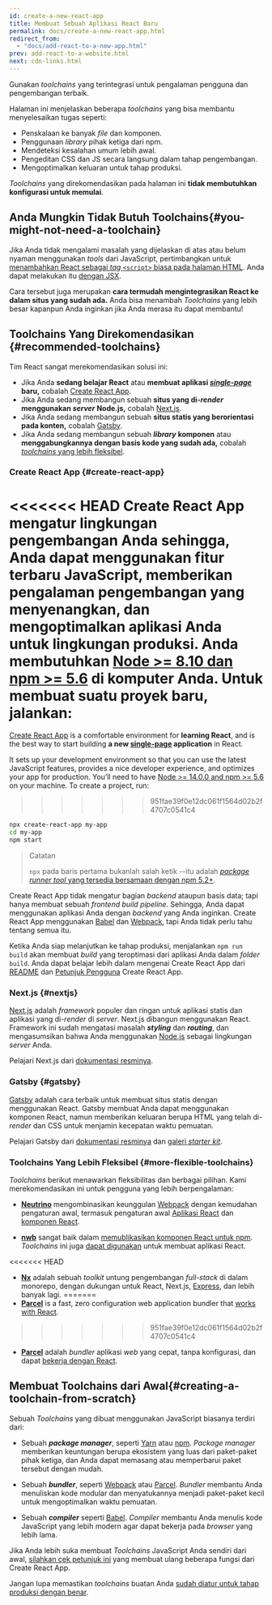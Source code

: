 ```yaml
---
id: create-a-new-react-app
title: Membuat Sebuah Aplikasi React Baru
permalink: docs/create-a-new-react-app.html
redirect_from:
  - "docs/add-react-to-a-new-app.html"
prev: add-react-to-a-website.html
next: cdn-links.html
---
```


Gunakan *toolchains* yang terintegrasi untuk pengalaman pengguna dan pengembangan terbaik.

Halaman ini menjelaskan beberapa *toolchains* yang bisa membantu menyelesaikan tugas seperti:

* Penskalaan ke banyak *file* dan komponen.
* Penggunaan *library* pihak ketiga dari npm.
* Mendeteksi kesalahan umum lebih awal.
* Pengeditan CSS dan JS secara langsung dalam tahap pengembangan.
* Mengoptimalkan keluaran untuk tahap produksi.

*Toolchains* yang direkomendasikan pada halaman ini **tidak membutuhkan konfigurasi untuk memulai**.

## Anda Mungkin Tidak Butuh Toolchains{#you-might-not-need-a-toolchain}

Jika Anda tidak mengalami masalah yang dijelaskan di atas atau belum nyaman menggunakan *tools* dari JavaScript, pertimbangkan untuk [menambahkan React sebagai *tag* `<script>` biasa pada halaman HTML](/docs/add-react-to-a-website.html). Anda dapat melakukan itu [dengan JSX](/docs/add-react-to-a-website.html#optional-try-react-with-jsx).

Cara tersebut juga merupakan **cara termudah mengintegrasikan React ke dalam situs yang sudah ada.** Anda bisa menambah *Toolchains* yang lebih besar kapanpun Anda inginkan jika Anda merasa itu dapat membantu!

## Toolchains Yang Direkomendasikan {#recommended-toolchains}

Tim React sangat merekomendasikan solusi ini:

- Jika Anda **sedang belajar React** atau **membuat aplikasi [*single-page*](/docs/glossary.html#single-page-application) baru,** cobalah [Create React App](#create-react-app).
- Jika Anda sedang membangun sebuah **situs yang di-*render* menggunakan *server* Node.js,** cobalah [Next.js](#nextjs).
- Jika Anda sedang membangun sebuah **situs statis yang berorientasi pada konten,** cobalah [Gatsby](#gatsby).
- Jika Anda sedang membangun sebuah ***library* komponen** atau **menggabungkannya dengan basis kode yang sudah ada,** cobalah [*toolchains* yang lebih fleksibel](#more-flexible-toolchains).

### Create React App {#create-react-app}

<<<<<<< HEAD
Create React App mengatur lingkungan pengembangan Anda sehingga, Anda dapat menggunakan fitur terbaru JavaScript, memberikan pengalaman pengembangan yang menyenangkan, dan mengoptimalkan aplikasi Anda untuk lingkungan produksi. Anda membutuhkan [Node >= 8.10 dan npm >= 5.6](https://nodejs.org/en/) di komputer Anda. Untuk membuat suatu proyek baru, jalankan:
=======
[Create React App](https://github.com/facebookincubator/create-react-app) is a comfortable environment for **learning React**, and is the best way to start building **a new [single-page](/docs/glossary.html#single-page-application) application** in React.

It sets up your development environment so that you can use the latest JavaScript features, provides a nice developer experience, and optimizes your app for production. You’ll need to have [Node >= 14.0.0 and npm >= 5.6](https://nodejs.org/en/) on your machine. To create a project, run:
>>>>>>> 951fae39f0e12dc061f1564d02b2f4707c0541c4

```bash
npx create-react-app my-app
cd my-app
npm start
```

>Catatan
>
>`npx` pada baris pertama bukanlah salah ketik --itu adalah [*package runner tool* yang tersedia bersamaan dengan npm 5.2+](https://medium.com/@maybekatz/introducing-npx-an-npm-package-runner-55f7d4bd282b).

Create React App tidak mengatur bagian *backend* ataupun basis data; tapi hanya membuat sebuah *frontend build pipeline*. Sehingga, Anda dapat menggunakan aplikasi Anda dengan *backend* yang Anda inginkan. Create React App menggunakan [Babel](http://babeljs.io/) dan [Webpack](https://webpack.js.org/), tapi Anda tidak perlu tahu tentang semua itu.

Ketika Anda siap melanjutkan ke tahap produksi, menjalankan `npm run build` akan membuat *build* yang teroptimasi dari aplikasi Anda dalam *folder* `build`. Anda dapat belajar lebih dalam mengenai Create React App dari [README](https://github.com/facebookincubator/create-react-app#create-react-app--) dan [Petunjuk Pengguna](https://facebook.github.io/create-react-app/) Create React App.

### Next.js {#nextjs}

[Next.js](https://nextjs.org/) adalah *framework* populer dan ringan untuk aplikasi statis dan aplikasi yang di-*render* di *server*. Next.js dibangun menggunakan React. Framework ini sudah mengatasi masalah ***styling*** dan ***routing***, dan mengasumsikan bahwa Anda menggunakan [Node.js](https://nodejs.org/) sebagai lingkungan *server* Anda.

Pelajari Next.js dari [dokumentasi resminya](https://nextjs.org/learn/).

### Gatsby {#gatsby}

[Gatsby](https://www.gatsbyjs.org/) adalah cara terbaik untuk membuat situs statis dengan menggunakan React. Gatsby membuat Anda dapat menggunakan komponen React, namun memberikan keluaran berupa HTML yang telah di-*render* dan CSS untuk menjamin kecepatan waktu pemuatan.

Pelajari Gatsby dari [dokumentasi resminya](https://www.gatsbyjs.org/docs/) dan [galeri *starter kit*](https://www.gatsbyjs.org/docs/gatsby-starters/).

### Toolchains Yang Lebih Fleksibel {#more-flexible-toolchains}

*Toolchains* berikut menawarkan fleksibilitas dan berbagai pilihan. Kami merekomendasikan ini untuk pengguna yang lebih berpengalaman:

- **[Neutrino](https://neutrinojs.org/)** mengombinasikan keunggulan [Webpack](https://webpack.js.org/) dengan kemudahan pengaturan awal, termasuk pengaturan awal [Aplikasi React](https://neutrinojs.org/packages/react/) dan [komponen React](https://neutrinojs.org/packages/react-components/).

- **[nwb](https://github.com/insin/nwb)** sangat baik dalam [memublikasikan komponen React untuk npm](https://github.com/insin/nwb/blob/master/docs/guides/ReactComponents.md#developing-react-components-and-libraries-with-nwb). *Toolchains* ini juga [dapat digunakan](https://github.com/insin/nwb/blob/master/docs/guides/ReactApps.md#developing-react-apps-with-nwb) untuk membuat aplikasi React.

<<<<<<< HEAD
- **[Nx](https://nx.dev/react)** adalah sebuah *toolkit* untung pengembangan *full-stack* di dalam monorepo, dengan dukungan untuk React, Next.js, [Express](https://expressjs.com/), dan lebih banyak lagi.
=======
- **[Parcel](https://parceljs.org/)** is a fast, zero configuration web application bundler that [works with React](https://parceljs.org/recipes/react/).
>>>>>>> 951fae39f0e12dc061f1564d02b2f4707c0541c4

- **[Parcel](https://parceljs.org/)** adalah *bundler* aplikasi *web* yang cepat, tanpa konfigurasi, dan dapat [bekerja dengan React](https://parceljs.org/recipes.html#react).

## Membuat Toolchains dari Awal{#creating-a-toolchain-from-scratch}

Sebuah *Toolchains* yang dibuat menggunakan JavaScript biasanya terdiri dari:

* Sebuah ***package manager***, seperti [Yarn](https://yarnpkg.com/) atau [npm](https://www.npmjs.com/). *Package manager* memberikan keuntungan berupa ekosistem yang luas dari paket-paket pihak ketiga, dan Anda dapat memasang atau memperbarui paket tersebut dengan mudah.

* Sebuah ***bundler***, seperti [Webpack](https://webpack.js.org/) atau [Parcel](https://parceljs.org/). *Bundler* membantu Anda menuliskan kode modular dan menyatukannya menjadi paket-paket kecil untuk mengoptimalkan waktu pemuatan.


* Sebuah ***compiler*** seperti [Babel](http://babeljs.io/). *Compiler* membantu Anda menulis kode JavaScript yang lebih modern agar dapat bekerja pada *browser* yang lebih lama.

Jika Anda lebih suka membuat *Toolchains* JavaScript Anda sendiri dari awal, [silahkan cek petunjuk ini](https://blog.usejournal.com/creating-a-react-app-from-scratch-f3c693b84658) yang membuat ulang beberapa fungsi dari Create React App.

Jangan lupa memastikan *toolchains* buatan Anda [sudah diatur untuk tahap produksi dengan benar](/docs/optimizing-performance.html#use-the-production-build).
